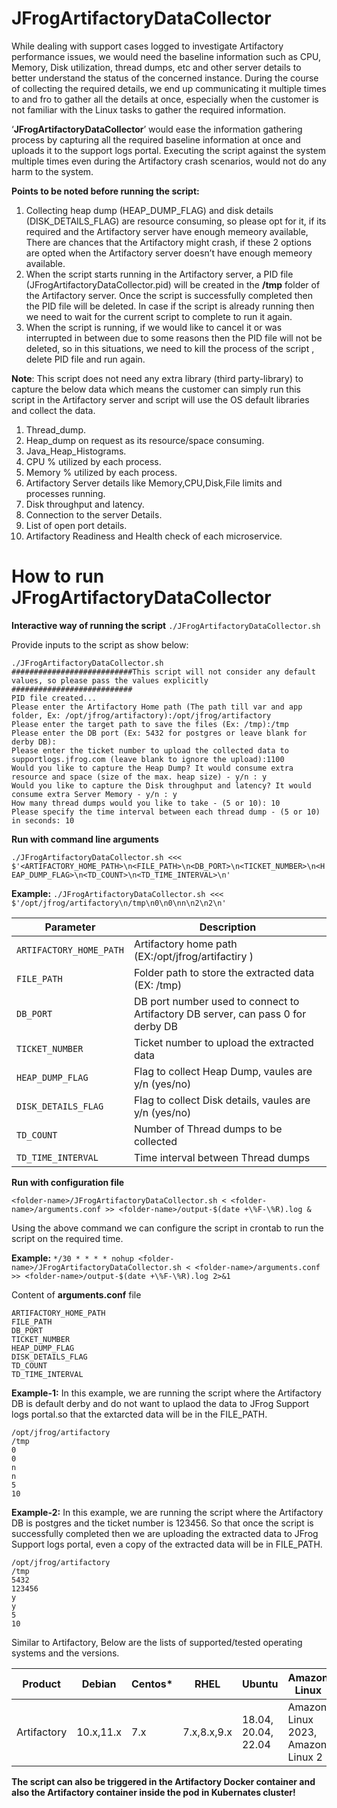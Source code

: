 # JFrogArtifactoryDataCollector
While dealing with support cases logged to investigate Artifactory performance issues, we would need the baseline information such as CPU, Memory, Disk utilization, thread dumps, etc and other server details to better understand the status of the concerned instance.
During the course of collecting the required details, we end up communicating it multiple times to and fro to gather all the details at once, especially when the customer is not familiar with the Linux tasks to gather the required information.

‘**JFrogArtifactoryDataCollector**’ would ease the information gathering process by capturing all the required baseline information at once and uploads it to the support logs portal. Executing the script against the system multiple times even during the Artifactory crash scenarios, would not do any harm to the system.


**Points to be noted before running the script:**
1. Collecting heap dump (HEAP_DUMP_FLAG) and disk details (DISK_DETAILS_FLAG) are resource consuming, so please opt for it, if its required and the Artifactory server have enough memeory available, There are chances that the Artifactory might crash, if these 2 options are opted when the Artifactory server doesn’t have enough memeory available.
2. When the script starts running in the Artifactory server, a PID file (JFrogArtifactoryDataCollector.pid) will be created in the **/tmp** folder of the Artifactory server. Once the script is successfully completed then the PID file will be deleted. In case if the script is already running then we need to wait for the current script to complete to run it again.
3. When the script is running, if we would like to cancel it or was interrupted in between due to some reasons then the PID file will not be deleted, so in this situations, we need to kill the process of the script , delete PID file and run again.



**Note**: This script does not need any extra library (third party-library) to capture the below data which means the customer can simply run this script in the Artifactory server and script will use the OS default libraries and collect the data.

1. Thread_dump.
2. Heap_dump on request as its resource/space consuming.
3. Java_Heap_Histograms.
4. CPU % utilized by each process.
5. Memory % utilized by each process.
6. Artifactory Server details like Memory,CPU,Disk,File limits and processes running.
7. Disk throughput and latency.
8. Connection to the server Details.
9. List of open port details.
10. Artifactory Readiness and Health check of each microservice.

# How to run JFrogArtifactoryDataCollector
**Interactive way of running the script**
``` ./JFrogArtifactoryDataCollector.sh ```

Provide inputs to the script as show below:

```
./JFrogArtifactoryDataCollector.sh
###########################This script will not consider any default values, so please pass the values explicitly ###########################
PID file created...
Please enter the Artifactory Home path (The path till var and app folder, Ex: /opt/jfrog/artifactory):/opt/jfrog/artifactory
Please enter the target path to save the files (Ex: /tmp):/tmp
Please enter the DB port (Ex: 5432 for postgres or leave blank for derby DB):
Please enter the ticket number to upload the collected data to supportlogs.jfrog.com (leave blank to ignore the upload):1100
Would you like to capture the Heap Dump? It would consume extra resource and space (size of the max. heap size) - y/n : y
Would you like to capture the Disk throughput and latency? It would consume extra Server Memory - y/n : y
How many thread dumps would you like to take - (5 or 10): 10
Please specify the time interval between each thread dump - (5 or 10) in seconds: 10
```

**Run with command line arguments**

```./JFrogArtifactoryDataCollector.sh <<< $'<ARTIFACTORY_HOME_PATH>\n<FILE_PATH>\n<DB_PORT>\n<TICKET_NUMBER>\n<HEAP_DUMP_FLAG>\n<TD_COUNT>\n<TD_TIME_INTERVAL>\n' ```

**Example:**
``` ./JFrogArtifactoryDataCollector.sh <<< $'/opt/jfrog/artifactory\n/tmp\n0\n0\nn\n2\n2\n' ```


|         Parameter         |           Description             | 
|---------------------------|-----------------------------------|
| `ARTIFACTORY_HOME_PATH`        | Artifactory home path (EX:/opt/jfrog/artifactiry ) |
| `FILE_PATH`               | Folder path to store the extracted data (EX: /tmp) |
| `DB_PORT`     | DB port number used to connect to Artifactory DB server, can pass 0 for derby DB |
| `TICKET_NUMBER`     | Ticket number to upload the extracted data       |
| `HEAP_DUMP_FLAG`             | Flag to collect Heap Dump, vaules are y/n (yes/no) |
| `DISK_DETAILS_FLAG`             | Flag to collect Disk details, vaules are y/n (yes/no) |
| `TD_COUNT`         | Number of Thread dumps to be collected |
| `TD_TIME_INTERVAL`         | Time interval between Thread dumps |

**Run with configuration file**

``` <folder-name>/JFrogArtifactoryDataCollector.sh < <folder-name>/arguments.conf >> <folder-name>/output-$(date +\%F-\%R).log & ```

Using the above command we can configure the script in crontab to run the script on the required time.

**Example:** ``` */30 * * * * nohup <folder-name>/JFrogArtifactoryDataCollector.sh < <folder-name>/arguments.conf >> <folder-name>/output-$(date +\%F-\%R).log 2>&1 ```

Content of **arguments.conf** file

```
ARTIFACTORY_HOME_PATH 
FILE_PATH
DB_PORT
TICKET_NUMBER
HEAP_DUMP_FLAG
DISK_DETAILS_FLAG
TD_COUNT
TD_TIME_INTERVAL
```
**Example-1:** In this example, we are running the script where the Artifactory DB is default derby and do not want to uplaod the data to JFrog Support logs portal.so that the extarcted data will be in the FILE_PATH.
```
/opt/jfrog/artifactory 
/tmp
0
0
n
n
5
10
```

**Example-2:** In this example, we are running the script where the Artifactory DB is postgres and the ticket number is 123456. So that once the script is successfully completed then we are uploading the extracted data to JFrog Support logs portal, even a copy of the extracted data will be in FILE_PATH.
```
/opt/jfrog/artifactory 
/tmp
5432
123456
y
y
5
10
```

Similar to Artifactory, Below are the lists of supported/tested operating systems and the versions.

|      Product       |       Debian      |      Centos*       |        RHEL        |      Ubuntu        |    Amazon Linux    |
|--------------------|-------------------|--------------------|--------------------|--------------------|--------------------|
|    Artifactory     |      10.x,11.x    |       7.x          |     7.x,8.x,9.x    | 18.04, 20.04, 22.04|Amazon Linux 2023, Amazon Linux 2

**The script can also be triggered in the Artifactory Docker container and also the Artifactory container inside the pod in Kubernates cluster!**
